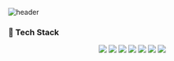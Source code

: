 ![header](https://capsule-render.vercel.app/api?type=blur&color=gradient&height=300&fontSize=40&section=header&text=Stay%20positive.%0AGood%20days%20are%20on%20their%20way.)




### 🧠 Tech Stack
<p align="center">
  <img src="https://img.shields.io/badge/JavaScript-F7DF1E?logo=javascript&logoColor=000" />
  <img src="https://img.shields.io/badge/HTML5-E34F26?logo=html5&logoColor=fff" />
  <img src="https://img.shields.io/badge/CSS3-1572B6?logo=css3&logoColor=fff" />
  <img src="https://img.shields.io/badge/Java-007396?logo=java&logoColor=fff" />
  <img src="https://img.shields.io/badge/Spring%20Boot-6DB33F?logo=springboot&logoColor=fff" />
  <img src="https://img.shields.io/badge/Git-F05032?logo=git&logoColor=fff" />
  <img src="https://img.shields.io/badge/VS%20Code-0078D4?logo=visualstudiocode&logoColor=fff" />
</p>



<!--
**holysik/holysik** is a ✨ _special_ ✨ repository because its `README.md` (this file) appears on your GitHub profile.

Here are some ideas to get you started:

- 🔭 I’m currently working on ...
- 🌱 I’m currently learning ...
- 👯 I’m looking to collaborate on ...
- 🤔 I’m looking for help with ...
- 💬 Ask me about ...
- 📫 How to reach me: ...
- 😄 Pronouns: ...
- ⚡ Fun fact: ...
-->
